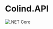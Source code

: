 # Colind.API
![.NET Core](https://github.com/valeriu33/Colind.API/workflows/.NET%20Core/badge.svg?branch=master&event=push)
